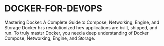 # DOCKER-FOR-DEVOPS
Mastering Docker: A Complete Guide to Compose, Networking, Engine, and Storage Docker has revolutionized how applications are built, shipped, and run. To truly master Docker, you need a deep understanding of Docker Compose, Networking, Engine, and Storage. 
